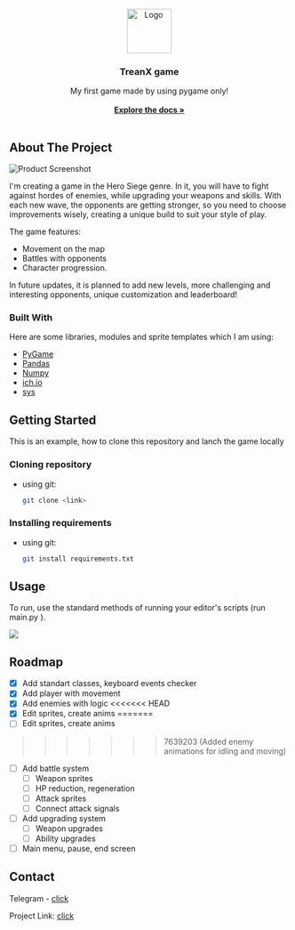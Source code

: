 
<br/>
<div align="center">
<a href="https://github.com/ShaanCoding/ReadME-Generator">
<img src="https://cdn1.ozone.ru/s3/multimedia-1-g/6959523424.jpg" alt="Logo" width="80" height="80">
</a>
<h3 align="center">TreanX game</h3>
<p align="center">
My first game made by using pygame only!
<br/>
<br/>
<a href="https://github.com/ShaanCoding/ReadME-Generator/"><strong>Explore the docs »</strong></a>
<br/>
<br/>

</p>
</div>

## About The Project

![Product Screenshot](https://digiseller.mycdn.ink/preview/807251/p1_3985108_9e0e9834.jpg)

I'm creating a game in the Hero Siege genre. In it, you will have to fight against hordes of enemies, while upgrading your weapons and skills.
With each new wave, the opponents are getting stronger, so you need to choose improvements wisely, creating a unique build to suit your style of play.

The game features: 
- Movement on the map
- Battles with opponents
- Character progression. 

In future updates, it is planned to add new levels, more challenging and interesting opponents, unique customization and leaderboard!

### Built With

Here are some libraries, modules and sprite templates which I am using:
- [PyGame](https://www.pygame.org/)
- [Pandas](https://pandas.pydata.org/docs/)
- [Numpy](https://numpy.org/doc/)
- [ich.io](https://itch.io/)
- [sys](https://docs.python.org/3/library/sys.html)

## Getting Started
This is an example, how to clone this repository and lanch the game locally

### Cloning repository

- using git:
  ```sh
  git clone <link>
  ```
### Installing requirements

- using git:
  ```sh
  git install requirements.txt
  ```
## Usage

To run, use the standard methods of running your editor's scripts (run main.py ).


<img src="https://shultais.education/media/blog/python_for_beginners/install_pycharm_windows/run-main.png">


## Roadmap

- [x] Add standart classes, keyboard events checker
- [x] Add player with movement
- [x] Add enemies with logic
<<<<<<< HEAD
- [x] Edit sprites, create anims
=======
- [ ] Edit sprites, create anims
>>>>>>> 7639203 (Added enemy animations for idling and moving)
- [ ] Add battle system
  - [ ] Weapon sprites
  - [ ] HP reduction, regeneration
  - [ ] Attack sprites
  - [ ] Connect attack signals
- [ ] Add upgrading system
  - [ ] Weapon upgrades
  - [ ] Ability upgrades
- [ ] Main menu, pause, end screen

## Contact

Telegram - [click](https://t.me/@Bart3641)

Project Link: [click](https://github.com/Mafia3641/MyGame)

